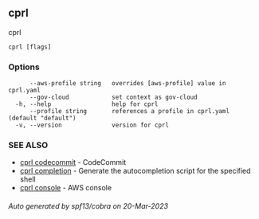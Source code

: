 ## cprl

cprl

```
cprl [flags]
```

### Options

```
      --aws-profile string   overrides [aws-profile] value in cprl.yaml
      --gov-cloud            set context as gov-cloud
  -h, --help                 help for cprl
      --profile string       references a profile in cprl.yaml (default "default")
  -v, --version              version for cprl
```

### SEE ALSO

* [cprl codecommit](cprl_codecommit.md)	 - CodeCommit
* [cprl completion](cprl_completion.md)	 - Generate the autocompletion script for the specified shell
* [cprl console](cprl_console.md)	 - AWS console

###### Auto generated by spf13/cobra on 20-Mar-2023
